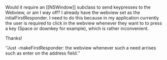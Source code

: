 

Would it require an [[NSWindow]] subclass to send keypresses to the Webview, or am I way off? I already have the webview set as the intialFirstResponder. I need to do this because in my application currently the user is required to click in the webview whenever they want to to press a key (Space or downkey for example), which is rather inconvenient.

Thanks!

''Just -makeFirstResponder: the webview whenever such a need arrises such as enter on the address field.''